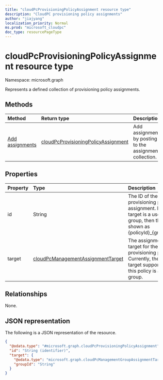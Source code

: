 ```yaml
---
title: "cloudPcProvisioningPolicyAssignment resource type"
description: "CloudPC provisioning policy assignments"
author: "jiajyang"
localization_priority: Normal
ms.prod: "microsoft_cloudpc"
doc_type: resourcePageType
---
```


# cloudPcProvisioningPolicyAssignment resource type

Namespace: microsoft.graph

Represents a defined collection of provisioning policy assignments.

## Methods

|Method|Return type|Description|
|:---|:---|:---|
|[Add assignments](../api/cloudpcprovisioningpolicy-post-assignments.md)|[cloudPcProvisioningPolicyAssignment](../resources/cloudpcprovisioningpolicyassignment.md)|Add assignments by posting to the assignments collection.|

## Properties

|Property|Type|Description|
|:---|:---|:---|
|id|String|The ID of the provisioning policy assignment. If target is a user group, then the ID is shown as {policyId}_{groupId}. |
|target|[cloudPcManagementAssignmentTarget](../resources/cloudpcmanagementassignmenttarget.md)|The assignment target for the provisioning policy. Currently, the only target supported for this policy is a user group.|

## Relationships

None.

## JSON representation

The following is a JSON representation of the resource.
<!-- {
  "blockType": "resource",
  "keyProperty": "id",
  "@odata.type": "microsoft.graph.cloudPcProvisioningPolicyAssignment",
  "baseType": "microsoft.graph.entity",
  "openType": false
}
-->

``` json
{
  "@odata.type": "#microsoft.graph.cloudPcProvisioningPolicyAssignment",
  "id": "String (identifier)",
  "target": {
    "@odata.type": "microsoft.graph.cloudPcManagementGroupAssignmentTarget",
    "groupId": "String"
  }
}
```
